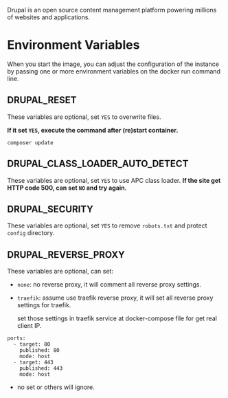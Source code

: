 Drupal is an open source content management platform powering millions of websites and applications.

# Environment Variables
When you start the image, you can adjust the configuration of the instance by passing one or more environment variables on the docker run command line.

## DRUPAL_RESET
These variables are optional, set `YES` to overwrite files.

**If it set `YES`, execute the command after (re)start container.**
```
composer update
```

## DRUPAL_CLASS_LOADER_AUTO_DETECT
These variables are optional, set `YES` to use APC class loader.
**If the site get HTTP code 500, can set `NO` and try again.**

## DRUPAL_SECURITY
These variables are optional, set `YES` to remove `robots.txt` and protect `config` directory.

## DRUPAL_REVERSE_PROXY
These variables are optional, can set:
- `none`: no reverse proxy, it will comment all reverse proxy settings.
- `traefik`: assume use traefik reverse proxy, it will set all reverse proxy settings for traefik.

  set those settings in traefik service at docker-compose file for get real client IP.
```
ports:
  - target: 80
    published: 80
    mode: host
  - target: 443
    published: 443
    mode: host
```
- no set or others will ignore.